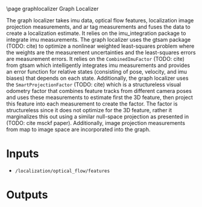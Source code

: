 \page graphlocalizer Graph Localizer

The graph localizer takes imu data, optical flow features, localization image projection measurements, and ar tag measurements and fuses the data to create a localization estimate.  It relies on the imu_integration package to integrate imu measurements.  The graph localizer uses the gtsam package (TODO: cite) to optimize a nonlinear weighted least-squares problem where the weights are the measurement uncertainties and the least-squares errors are measurement errors.  It relies on the `CombinedImuFactor` (TODO: cite) from gtsam which intelligently integrates imu measurements and provides an error function for relative states (consisting of pose, velocity, and imu biases) that depends on each state.  Additionally, the graph localizer uses the `SmartProjectionFactor` (TODO: cite) which is a structureless visual odometry factor that combines feature tracks from different camera poses and uses these measurements to estimate first the 3D feature, then project this feature into each measurement to create the factor.  The factor is structureless since it does not optimize for the 3D feature, rather it marginalizes this out using a similar null-space projection as presented in (TODO: cite msckf paper).  Additionally, image projection measurements from map to image space are incorporated into the graph.   

# Inputs
* `/localization/optical_flow/features`

# Outputs

